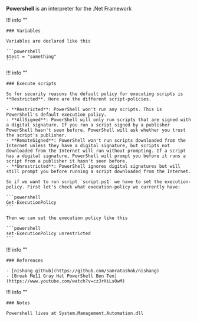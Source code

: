 **Powershell** is an interpreter for the .Net Framework

!!! info ""  
    
    ### Variables

    Variables are declared like this

    ```powershell
    $test = "something"
    ```

!!! info ""

    ### Execute scripts

    So for security reasons the default policy for executing scripts is **Restricted**. Here are the different script-policies.

    - **Restricted**: PowerShell won't run any scripts. This is PowerShell's default execution policy.
    - **AllSigned**: PowerShell will only run scripts that are signed with a digital signature. If you run a script signed by a publisher PowerShell hasn't seen before, PowerShell will ask whether you trust the script's publisher.
    - **RemoteSigned**: PowerShell won't run scripts downloaded from the Internet unless they have a digital signature, but scripts not downloaded from the Internet will run without prompting. If a script has a digital signature, PowerShell will prompt you before it runs a script from a publisher it hasn't seen before.
    - **Unrestricted**: PowerShell ignores digital signatures but will still prompt you before running a script downloaded from the Internet.

    So if we want to run script `script.ps1` we have to set the execution-policy. First let's check what execution-policy we currently have:

    ```powershell
    Get-ExecutionPolicy
    ```

    Then we can set the execution policy like this

    ```powershell
    set-ExecutionPolicy unrestricted
    ```

!!! info ""

    ### References

    - [nishang github](https://github.com/samratashok/nishang)
    - [Break Me11 Gray Hat PowerShell Ben Ten](https://www.youtube.com/watch?v=czJrXiLs0wM)

!!! info ""

    ### Notes

    Powershell lives at System.Management.Automation.dll
